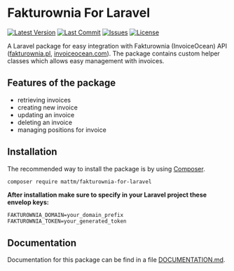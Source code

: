 # Fakturownia For Laravel

[![Latest Version](https://img.shields.io/github/release/MattMoszczynski/Fakturownia-For-Laravel.svg?include_prereleases&label=packagist&style=flat-square)](https://packagist.org/packages/mattm/fakturownia-for-laravel)
[![Last Commit](https://img.shields.io/github/last-commit/MattMoszczynski/Fakturownia-For-Laravel.svg?style=flat-square)](https://github.com/MattMoszczynski/Fakturownia-For-Laravel/commit/main)
[![Issues](https://img.shields.io/github/issues/MattMoszczynski/Fakturownia-For-Laravel.svg?style=flat-square)](https://github.com/MattMoszczynski/Fakturownia-For-Laravel/issues)
[![License](https://img.shields.io/github/license/MattMoszczynski/Fakturownia-For-Laravel.svg?style=flat-square)](https://github.com/MattMoszczynski/Fakturownia-For-Laravel/blob/main/LICENSE)

A Laravel package for easy integration with Fakturownia (InvoiceOcean) API ([fakturownia.pl](https://fakturownia.pl), [invoiceocean.com](https://invoiceocean.com)). The package contains custom helper classes which allows easy management with invoices. 

## Features of the package

- retrieving invoices
- creating new invoice
- updating an invoice
- deleting an invoice
- managing positions for invoice

## Installation

The recommended way to install the package is by using
[Composer](https://getcomposer.org/).

```bash
composer require mattm/fakturownia-for-laravel
```

**After installation make sure to specify in your Laravel project these envelop keys:**

```env
FAKTUROWNIA_DOMAIN=your_domain_prefix
FAKTUROWNIA_TOKEN=your_generated_token
```

## Documentation

Documentation for this package can be find in a file [DOCUMENTATION.md](https://github.com/MattMoszczynski/Fakturownia-For-Laravel/blob/main/DOCUMENTATION.md).
